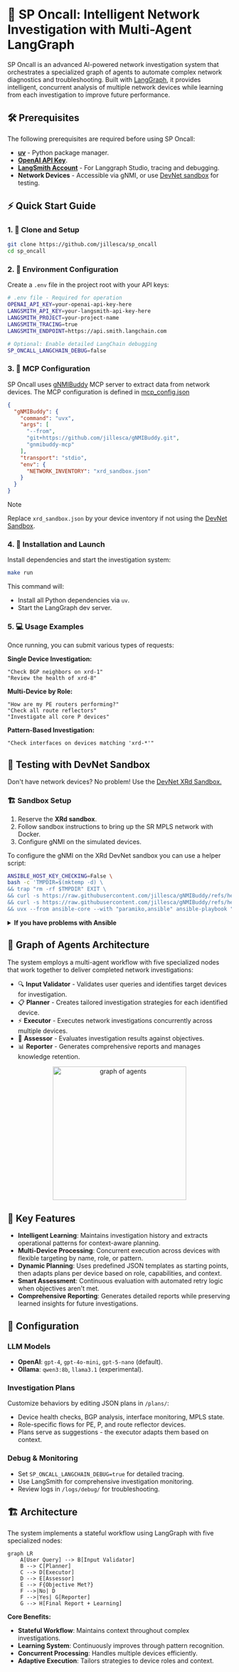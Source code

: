 # 🚀 SP Oncall: Intelligent Network Investigation with Multi-Agent LangGraph

SP Oncall is an advanced AI-powered network investigation system that orchestrates a specialized graph of agents to automate complex network diagnostics and troubleshooting. Built with [LangGraph](https://github.com/langchain-ai/langgraph), it provides intelligent, concurrent analysis of multiple network devices while learning from each investigation to improve future performance.

## 🛠️ Prerequisites

The following prerequisites are required before using SP Oncall:

- **[uv](https://docs.astral.sh/uv/#installation)** - Python package manager.
- **[OpenAI API Key](https://platform.openai.com/)**.
- **[LangSmith Account](https://smith.langchain.com/)** - For Langgraph Studio, tracing and debugging.
- **Network Devices** - Accessible via gNMI, or use [DevNet sandbox](https://devnetsandbox.cisco.com/DevNet/) for testing.

## ⚡️ Quick Start Guide

### 1. 📁 Clone and Setup

```bash
git clone https://github.com/jillesca/sp_oncall
cd sp_oncall
```

### 2. 🔐 Environment Configuration

Create a `.env` file in the project root with your API keys:

```bash
# .env file - Required for operation
OPENAI_API_KEY=your-openai-api-key-here
LANGSMITH_API_KEY=your-langsmith-api-key-here
LANGSMITH_PROJECT=your-project-name
LANGSMITH_TRACING=true
LANGSMITH_ENDPOINT=https://api.smith.langchain.com

# Optional: Enable detailed LangChain debugging
SP_ONCALL_LANGCHAIN_DEBUG=false
```

### 3. 🔌 MCP Configuration

SP Oncall uses [gNMIBuddy](https://github.com/jillesca/gNMIBuddy) MCP server to extract data from network devices. The MCP configuration is defined in [mcp_config.json](mcp_config.json)

```json
{
  "gNMIBuddy": {
    "command": "uvx",
    "args": [
      "--from",
      "git+https://github.com/jillesca/gNMIBuddy.git",
      "gnmibuddy-mcp"
    ],
    "transport": "stdio",
    "env": {
      "NETWORK_INVENTORY": "xrd_sandbox.json"
    }
  }
}
```

> [!NOTE]
> Replace `xrd_sandbox.json` by your device inventory if not using the [DevNet Sandbox](https://devnetsandbox.cisco.com/DevNet/).

### 4. 🚀 Installation and Launch

Install dependencies and start the investigation system:

```bash
make run
```

This command will:

- Install all Python dependencies via `uv`.
- Start the LangGraph dev server.

### 5. 💻 Usage Examples

Once running, you can submit various types of requests:

**Single Device Investigation:**

```text
"Check BGP neighbors on xrd-1"
"Review the health of xrd-8"
```

**Multi-Device by Role:**

```text
"How are my PE routers performing?"
"Check all route reflectors"
"Investigate all core P devices"
```

**Pattern-Based Investigation:**

```text
"Check interfaces on devices matching 'xrd-*'"
```

## 🧪 Testing with DevNet Sandbox

Don't have network devices? No problem! Use the [DevNet XRd Sandbox.](https://devnetsandbox.cisco.com/DevNet/)

### 🏗️ Sandbox Setup

1. Reserve the **XRd sandbox**.
2. Follow sandbox instructions to bring up the SR MPLS network with Docker.
3. Configure gNMI on the simulated devices.

To configure the gNMI on the XRd DevNet sandbox you can use a helper script:

```bash
ANSIBLE_HOST_KEY_CHECKING=False \
bash -c 'TMPDIR=$(mktemp -d) \
&& trap "rm -rf $TMPDIR" EXIT \
&& curl -s https://raw.githubusercontent.com/jillesca/gNMIBuddy/refs/heads/main/ansible-helper/xrd_apply_config.yaml > "$TMPDIR/playbook.yaml" \
&& curl -s https://raw.githubusercontent.com/jillesca/gNMIBuddy/refs/heads/main/ansible-helper/hosts > "$TMPDIR/hosts" \
&& uvx --from ansible-core --with "paramiko,ansible" ansible-playbook "$TMPDIR/playbook.yaml" -i "$TMPDIR/hosts"'
```

<details>
<summary><strong>If you have problems with Ansible</strong></summary>

Enable manually gNMI. Apply this configuration to all XRd devices:

```bash
grpc
 port 57777
 no-tls
```

Don't forget to `commit` your changes to XRd.

</details>

## 🤖 Graph of Agents Architecture

The system employs a multi-agent workflow with five specialized nodes that work together to deliver completed network investigations:

- 🔍 **Input Validator** - Validates user queries and identifies target devices for investigation.
- 📋 **Planner** - Creates tailored investigation strategies for each identified device.
- ⚡ **Executor** - Executes network investigations concurrently across multiple devices.
- 🎯 **Assessor** - Evaluates investigation results against objectives.
- 📊 **Reporter** - Generates comprehensive reports and manages knowledge retention.

<p align="center">
  <img src="img/graph.png" alt="graph of agents" style="width: 300px; height: auto; display: block; margin: 0 auto;" />
</p>

## 🎯 Key Features

- **Intelligent Learning**: Maintains investigation history and extracts operational patterns for context-aware planning.
- **Multi-Device Processing**: Concurrent execution across devices with flexible targeting by name, role, or pattern.
- **Dynamic Planning**: Uses predefined JSON templates as starting points, then adapts plans per device based on role, capabilities, and context.
- **Smart Assessment**: Continuous evaluation with automated retry logic when objectives aren't met.
- **Comprehensive Reporting**: Generates detailed reports while preserving learned insights for future investigations.

## 🔧 Configuration

### LLM Models

- **OpenAI**: `gpt-4`, `gpt-4o-mini`, `gpt-5-nano` (default).
- **Ollama**: `qwen3:8b`, `llama3.1` (experimental).

### Investigation Plans

Customize behaviors by editing JSON plans in `/plans/`:

- Device health checks, BGP analysis, interface monitoring, MPLS state.
- Role-specific flows for PE, P, and route reflector devices.
- Plans serve as suggestions - the executor adapts them based on context.

### Debug & Monitoring

- Set `SP_ONCALL_LANGCHAIN_DEBUG=true` for detailed tracing.
- Use LangSmith for comprehensive investigation monitoring.
- Review logs in `/logs/debug/` for troubleshooting.

## 🏗️ Architecture

The system implements a stateful workflow using LangGraph with five specialized nodes:

```mermaid
graph LR
    A[User Query] --> B[Input Validator]
    B --> C[Planner]
    C --> D[Executor]
    D --> E[Assessor]
    E --> F{Objective Met?}
    F -->|No| D
    F -->|Yes| G[Reporter]
    G --> H[Final Report + Learning]
```

**Core Benefits:**

- **Stateful Workflow**: Maintains context throughout complex investigations.
- **Learning System**: Continuously improves through pattern recognition.
- **Concurrent Processing**: Handles multiple devices efficiently.
- **Adaptive Execution**: Tailors strategies to device roles and context.
